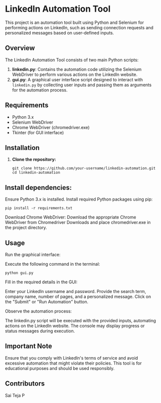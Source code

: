 # LinkedIn Automation Tool

This project is an automation tool built using Python and Selenium for performing actions on LinkedIn, such as sending connection requests and personalized messages based on user-defined inputs.

## Overview

The LinkedIn Automation Tool consists of two main Python scripts:

1. **linkedin.py**: Contains the automation code utilizing the Selenium WebDriver to perform various actions on the LinkedIn website.
2. **gui.py**: A graphical user interface script designed to interact with `linkedin.py` by collecting user inputs and passing them as arguments for the automation process.

## Requirements

- Python 3.x
- Selenium WebDriver
- Chrome WebDriver (chromedriver.exe)
- Tkinter (for GUI interface)

## Installation

1. **Clone the repository:**

   ```
   git clone https://github.com/your-username/linkedin-automation.git
   cd linkedin-automation
   ```

## Install dependencies:

Ensure Python 3.x is installed. Install required Python packages using pip:

    pip install -r requirements.txt

Download Chrome WebDriver:
Download the appropriate Chrome WebDriver from Chromedriver Downloads and place chromedriver.exe in the project directory.

## Usage

Run the graphical interface:

Execute the following command in the terminal:

    python gui.py

Fill in the required details in the GUI:

Enter your LinkedIn username and password.
Provide the search term, company name, number of pages, and a personalized message.
Click on the "Submit" or "Run Automation" button.

Observe the automation process:

The linkedin.py script will be executed with the provided inputs, automating actions on the LinkedIn website.
The console may display progress or status messages during execution.

## Important Note

Ensure that you comply with LinkedIn's terms of service and avoid excessive automation that might violate their policies.
This tool is for educational purposes and should be used responsibly.

## Contributors

Sai Teja P
